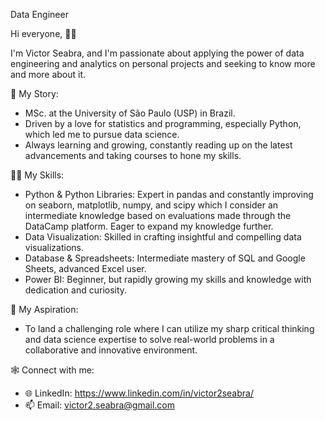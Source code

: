 Data Engineer

Hi everyone, 👋😀

I'm Victor Seabra, and I'm passionate about applying the power of data engineering and analytics on personal projects and seeking to know more and more about it.

📖 My Story:

*  MSc. at the University of São Paulo (USP) in Brazil.
*  Driven by a love for statistics and programming, especially Python, which led me to pursue data science.
*  Always learning and growing, constantly reading up on the latest advancements and taking courses to hone my skills.

🧑‍💻 My Skills:

*  Python & Python Libraries: Expert in pandas and constantly improving on seaborn, matplotlib, numpy, and scipy which I consider an intermediate knowledge based on evaluations made through the DataCamp platform. Eager to expand my knowledge further.
*  Data Visualization: Skilled in crafting insightful and compelling data visualizations.
*  Database & Spreadsheets: Intermediate mastery of SQL and Google Sheets, advanced Excel user.
*  Power BI: Beginner, but rapidly growing my skills and knowledge with dedication and curiosity.

🔎 My Aspiration:

*  To land a challenging role where I can utilize my sharp critical thinking and data science expertise to solve real-world problems in a collaborative and innovative environment.

🕸️ Connect with me:

  *  🌐 LinkedIn: https://www.linkedin.com/in/victor2seabra/
  *  📫 Email: victor2.seabra@gmail.com
